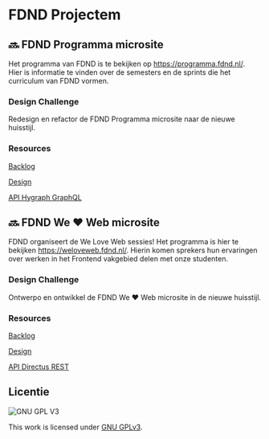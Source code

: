# FDND Projectem


## 🔜 FDND Programma microsite
Het programma van FDND is te bekijken op https://programma.fdnd.nl/.  
Hier is informatie te vinden over de semesters en de sprints die het curriculum van FDND vormen. 

### Design Challenge
Redesign en refactor de FDND Programma microsite naar de nieuwe huisstijl. 

### Resources

[Backlog](https://github.com/orgs/fdnd-agency/projects/39)

[Design](https://fdnd.nl)

[API Hygraph GraphQL](https://eu-central-1.cdn.hygraph.com/content/cl54wpnkq38x701t370gr4cvs/maste)

## 🔜 FDND We ❤️ Web microsite
FDND organiseert de We Love Web sessies! Het programma is hier te bekijken https://weloveweb.fdnd.nl/.
Hierin komen sprekers hun ervaringen over werken in het Frontend vakgebied delen met onze studenten.

### Design Challenge
Ontwerpo en ontwikkel de FDND We ❤️ Web microsite in de nieuwe huisstijl. 

### Resources
[Backlog](https://github.com/orgs/fdnd-agency/projects/39)

[Design](https://fdnd.nl)

[API Directus REST](https://fdnd-agency.directus.app/items/fdnd_wlw_session)

## Licentie

![GNU GPL V3](https://www.gnu.org/graphics/gplv3-127x51.png)

This work is licensed under [GNU GPLv3](./LICENSE).
